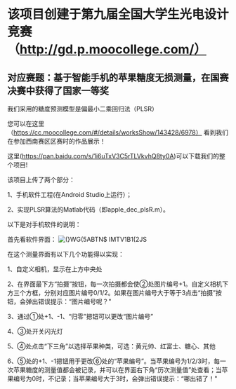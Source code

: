 # 该项目创建于第九届全国大学生光电设计竞赛（http://gd.p.moocollege.com/）

## 对应赛题：基于智能手机的苹果糖度无损测量，在国赛决赛中获得了国家一等奖


我们采用的糖度预测模型是偏最小二乘回归法（PLSR）

您可以在这里（https://cc.moocollege.com/#/details/worksShow/143428/6978）
看到我们在参加西南赛区区赛时的作品展示！

这里(https://pan.baidu.com/s/1i6uTxV3C5rTLVkvhQ8ty0A)可以下载我们的整个项目!

该项目上传了两个部分： 

1、手机软件工程(在Android Studio上运行）；

2、实现PLSR算法的Matlab代码（即apple_dec_plsR.m）。



以下是对手机软件的说明：

首先看软件界面：
![(}WG(5ABTN$ IMTV1B1(2JS](https://user-images.githubusercontent.com/46737150/132935703-25bc10b0-76e1-4d91-8d0e-d1fb04a0d52d.jpg)


在这个测量界面有以下几个功能得以实现：

1、自定义相机，显示在上方中央处

2、在界面最下方“拍摄”按钮，每一次拍摄都会使②处图片编号+1。自定义相机下方三个方框，分别对应图片编号0/1/2。如果在图片编号大于等于3点击“拍摄”按钮，会弹出错误提示：“图片编号呢？"

3、通过①处+1、-1、“归零”摁钮可以更改“图片编号”

4、③处开关闪光灯

5、④处点击“下三角”以选择苹果种类，可选：黄元帅、红富士、糖心、其他

6、⑤处的+1、-1摁钮用于更改⑥处的“苹果编号”。当苹果编号为1/2/3时，每一次苹果糖度的测量值都会被记录，并可以在界面右下角“历次测量值”处查看；当苹果编号为0时，不记录；当苹果编号大于3时，会弹出错误提示：“哪出错了！"
